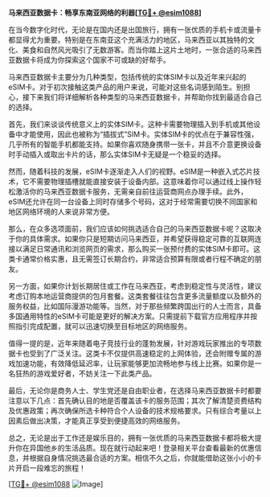 **马来西亚数据卡：畅享东南亚网络的利器[[TG💪+ @esim1088](https://t.me/s/esim1088)]**

在当今数字化时代，无论是在国内还是出国旅行，拥有一张优质的手机卡或流量卡都显得尤为重要。特别是在东南亚这个充满活力的地区，马来西亚以其独特的文化、美食和自然风光吸引了无数游客。而当你踏上这片土地时，一张合适的马来西亚数据卡将成为你探索这个国家不可或缺的好帮手。

马来西亚数据卡主要分为几种类型，包括传统的实体SIM卡以及近年来兴起的eSIM卡。对于初次接触这类产品的用户来说，可能对这些名词感到陌生。别担心，接下来我们将详细解析各种类型的马来西亚数据卡，并帮助你找到最适合自己的选择。

首先，我们来谈谈传统意义上的实体SIM卡。这种卡需要物理插入到手机或其他设备中才能使用，因此也被称为“插拔式”SIM卡。实体SIM卡的优点在于兼容性强，几乎所有的智能手机都能支持。如果你喜欢随身携带一张卡，并且不介意更换设备时手动插入或取出卡片的话，那么实体SIM卡无疑是一个稳妥的选择。

然而，随着科技的发展，eSIM卡逐渐走入人们的视野。eSIM是一种嵌入式芯片技术，它不需要物理插槽就能直接安装于设备内部。这意味着你可以通过线上操作轻松激活你的马来西亚数据卡服务，无需亲自前往运营商网点办理手续。此外，eSIM还允许在同一台设备上同时存储多个号码，这对于经常需要切换不同国家和地区网络环境的人来说非常方便。

那么，在众多选项面前，我们应该如何挑选适合自己的马来西亚数据卡呢？这取决于你的具体需求。如果你只是短期访问马来西亚，并希望获得稳定可靠的互联网连接以满足日常通讯和浏览网页的需求，那么购买一张预付费的实体SIM卡即可。这类卡通常价格实惠，且无需签订长期合约，非常适合预算有限或者行程不确定的朋友。

另一方面，如果你计划长期居住或工作在马来西亚，考虑到稳定性与灵活性，建议考虑订购本地运营商提供的包月套餐。这类套餐往往包含更多流量额度以及额外的服务权益，比如国际漫游功能等。当然，对于那些频繁跨国出行的人士而言，具备多国通用特性的eSIM卡可能是更好的解决方案。只需提前下载官方应用程序并按照指引完成配置，就可以迅速切换至目标地区的网络服务。

值得一提的是，近年来随着电子竞技行业的蓬勃发展，针对游戏玩家推出的专项数据卡也受到了广泛关注。这类卡不仅提供高速稳定的上网体验，还会附赠专属的游戏加速功能，有效降低延迟率，让玩家能够更加流畅地参与线上比赛。如果你是一名狂热的游戏爱好者，不妨关注一下此类产品。

最后，无论你是商务人士、学生党还是自由职业者，在选择马来西亚数据卡时都要注意以下几点：首先确认目的地是否覆盖该卡的服务范围；其次了解清楚资费结构及优惠政策；再次确保所选卡种符合个人设备的技术规格要求。只有综合考量以上因素后做出决策，才能真正享受到便捷高效的网络服务。

总之，无论是出于工作还是娱乐目的，拥有一张优质的马来西亚数据卡都将极大提升你在异国他乡的生活品质。现在就行动起来吧！登录相关平台查看最新的优惠信息，并根据自身情况挑选最合适的方案。相信不久之后，你就能借助这张小小的卡片开启一段难忘的旅程！

[[TG💪+ @esim1088](https://t.me/s/esim1088) ![Image](https://i.postimg.cc/4NQfJmqS/Snipaste-2025-05-13-00-14-12.png)]